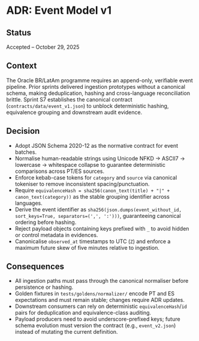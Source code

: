 # ADR: Event Model v1

## Status
Accepted – October 29, 2025

## Context
The Oracle BR/LatAm programme requires an append-only, verifiable event pipeline. Prior sprints delivered ingestion prototypes without a canonical schema, making deduplication, hashing and cross-language reconciliation brittle. Sprint S7 establishes the canonical contract (`contracts/data/event_v1.json`) to unblock deterministic hashing, equivalence grouping and downstream audit evidence.

## Decision
- Adopt JSON Schema 2020-12 as the normative contract for event batches.
- Normalise human-readable strings using Unicode NFKD → ASCII7 → lowercase → whitespace collapse to guarantee deterministic comparisons across PT/ES sources.
- Enforce kebab-case tokens for `category` and `source` via canonical tokeniser to remove inconsistent spacing/punctuation.
- Require `equivalenceHash = sha256(canon_text(title) + "|" + canon_text(category))` as the stable grouping identifier across languages.
- Derive the event identifier as `sha256(json.dumps(event_without_id, sort_keys=True, separators=(',', ':')))`, guaranteeing canonical ordering before hashing.
- Reject payload objects containing keys prefixed with `_` to avoid hidden or control metadata in evidences.
- Canonicalise `observed_at` timestamps to UTC (`Z`) and enforce a maximum future skew of five minutes relative to ingestion.

## Consequences
- All ingestion paths must pass through the canonical normaliser before persistence or hashing.
- Golden fixtures in `tests/goldens/normalizer/` encode PT and ES expectations and must remain stable; changes require ADR updates.
- Downstream consumers can rely on deterministic `equivalenceHash`/`id` pairs for deduplication and equivalence-class auditing.
- Payload producers need to avoid underscore-prefixed keys; future schema evolution must version the contract (e.g., `event_v2.json`) instead of mutating the current definition.
